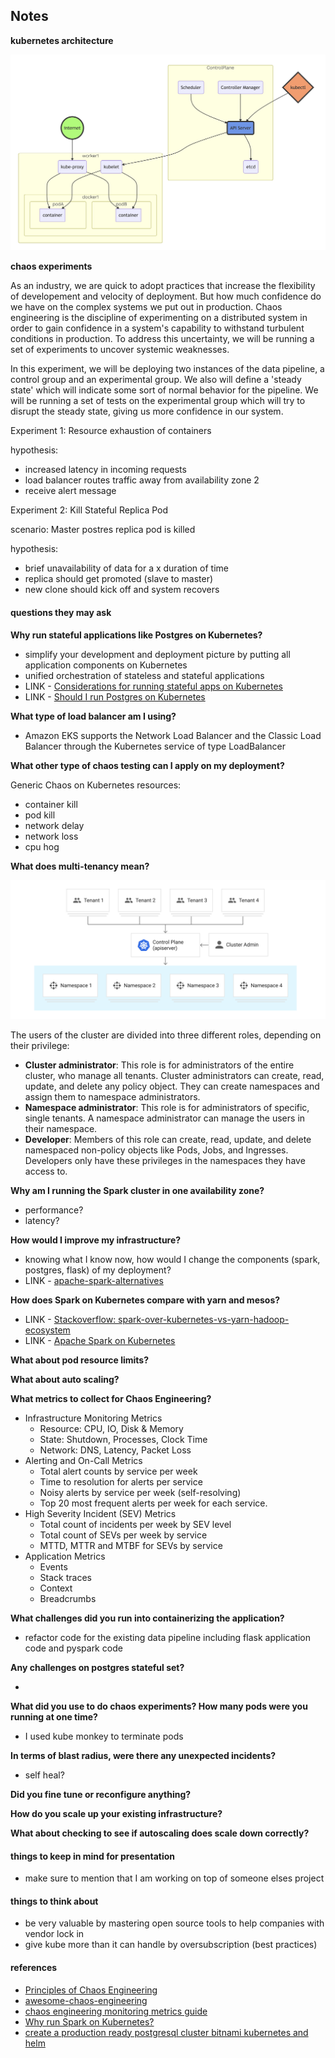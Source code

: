 ## Notes

**kubernetes architecture**

<p align="center"> 
  <img src="./media/reference_kube_arch.png" alt="reference_kube_arch" width="800px"/>
</p>

**chaos experiments**

As an industry, we are quick to adopt practices that increase the flexibility of developement and velocity of deployment. But how much confidence do we have on the complex systems we put out in production. Chaos engineering is the discipline of experimenting on a distributed system in order to gain confidence in a system's capability to withstand turbulent conditions in production. To address this uncertainty, we will be running a set of experiments to uncover systemic weaknesses.

In this experiment, we will be deploying two instances of the data pipeline, a control group and an experimental group. We also will define a 'steady state' which will indicate some sort of normal behavior for the pipeline. We will be running a set of tests on the experimental group which will try to disrupt the steady state, giving us more confidence in our system.

Experiment 1: Resource exhaustion of containers

hypothesis:

  - increased latency in incoming requests
  - load balancer routes traffic away from availability zone 2
  - receive alert message

Experiment 2: Kill Stateful Replica Pod

scenario: Master postres replica pod is killed

hypothesis:

  - brief unavailability of data for a x duration of time
  - replica should get promoted (slave to master)
  - new clone should kick off and system recovers

#### questions they may ask

**Why run stateful applications like Postgres on Kubernetes?**

  - simplify your development and deployment picture by putting all application components on Kubernetes
  - unified orchestration of stateless and stateful applications
  - LINK - [Considerations for running stateful apps on Kubernetes](https://www.altoros.com/blog/running-stateful-apps-on-kubernetes-with-statefulsets/)
  - LINK - [Should I run Postgres on Kubernetes](http://www.databasesoup.com/2018/07/should-i-run-postgres-on-kubernetes.html)

**What type of load balancer am I using?**

  - Amazon EKS supports the Network Load Balancer and the Classic Load Balancer through the Kubernetes service of type LoadBalancer

**What other type of chaos testing can I apply on my deployment?**

Generic Chaos on Kubernetes resources:

  - container kill
  - pod kill
  - network delay
  - network loss
  - cpu hog

**What does multi-tenancy mean?**

<p align="center"> 
  <img src="./media/reference_kube_enterprise_multitenancy.svg" alt="reference_kube_enterprise_multitenancy"svgdth="800px"/>
</p>

The users of the cluster are divided into three different roles, depending on their privilege:

  - **Cluster administrator**: This role is for administrators of the entire cluster, who manage all tenants. Cluster administrators can create, read, update, and delete any policy object. They can create namespaces and assign them to namespace administrators.
  - **Namespace administrator**: This role is for administrators of specific, single tenants. A namespace administrator can manage the users in their namespace.
  - **Developer**: Members of this role can create, read, update, and delete namespaced non-policy objects like Pods, Jobs, and Ingresses. Developers only have these privileges in the namespaces they have access to.

**Why am I running the Spark cluster in one availability zone?**

  - performance?
  - latency?

**How would I improve my infrastructure?** 
  
  - knowing what I know now, how would I change the components (spark, postgres, flask) of my deployment?
  - LINK - [apache-spark-alternatives](https://www.whizlabs.com/blog/apache-spark-alternatives/)
  
**How does Spark on Kubernetes compare with yarn and mesos?**

  - LINK - [Stackoverflow: spark-over-kubernetes-vs-yarn-hadoop-ecosystem](https://stackoverflow.com/questions/51034935/spark-over-kubernetes-vs-yarn-hadoop-ecosystem)
  - LINK - [Apache Spark on Kubernetes](https://databricks.com/session/apache-spark-on-kubernetes)

**What about pod resource limits?**

**What about auto scaling?**

**What metrics to collect for Chaos Engineering?**

  - Infrastructure Monitoring Metrics
    - Resource: CPU, IO, Disk & Memory
    - State: Shutdown, Processes, Clock Time
    - Network: DNS, Latency, Packet Loss
  - Alerting and On-Call Metrics
    - Total alert counts by service per week
    - Time to resolution for alerts per service
    - Noisy alerts by service per week (self-resolving)
    - Top 20 most frequent alerts per week for each service.
  - High Severity Incident (SEV) Metrics
    - Total count of incidents per week by SEV level
    - Total count of SEVs per week by service
    - MTTD, MTTR and MTBF for SEVs by service
  - Application Metrics
    - Events
    - Stack traces
    - Context
    - Breadcrumbs

**What challenges did you run into containerizing the application?**

  - refactor code for the existing data pipeline including flask application code and pyspark code

**Any challenges on postgres stateful set?**

  - 

**What did you use to do chaos experiments? How many pods were you running at one time?**

  - I used kube monkey to terminate pods

**In terms of blast radius, were there any unexpected incidents?**

  - self heal?

**Did you fine tune or reconfigure anything?**

**How do you scale up your existing infrastructure?**

**What about checking to see if autoscaling does scale down correctly?**

#### things to keep in mind for presentation

  - make sure to mention that I am working on top of someone elses project

#### things to think about

  - be very valuable by mastering open source tools to help companies with vendor lock in
  - give kube more than it can handle by oversubscription (best practices)

#### references

  - [Principles of Chaos Engineering](http://principlesofchaos.org/?lang=ENcontent)
  - [awesome-chaos-engineering](https://github.com/dastergon/awesome-chaos-engineering)
  - [chaos engineering monitoring metrics guide](https://www.gremlin.com/community/tutorials/chaos-engineering-monitoring-metrics-guide/)
  - [Why run Spark on Kubernetes?](https://medium.com/@rachit1arora/why-run-spark-on-kubernetes-51c0ccb39c9b)
  - [create a production ready postgresql cluster bitnami kubernetes and helm](https://engineering.bitnami.com/articles/create-a-production-ready-postgresql-cluster-bitnami-kubernetes-and-helm.html)
  